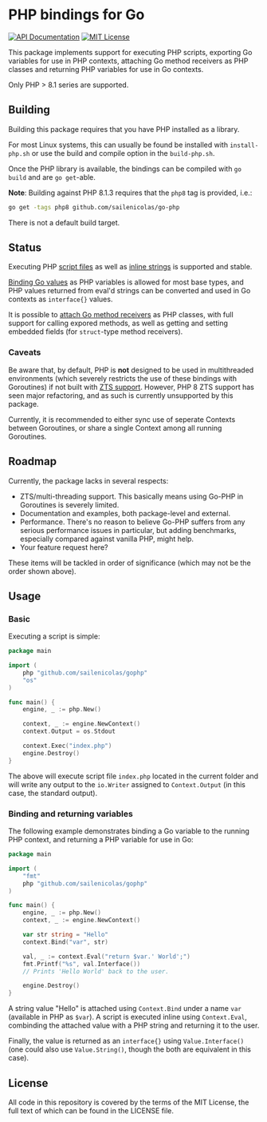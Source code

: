 # PHP bindings for Go

[![API Documentation][godoc-svg]][godoc-url] [![MIT License][license-svg]][license-url]

This package implements support for executing PHP scripts, exporting Go variables for use in PHP contexts, attaching Go method receivers as PHP classes and returning PHP variables for use in Go contexts.

Only PHP > 8.1 series are supported.

## Building

Building this package requires that you have PHP installed as a library. 

For most Linux systems, this can usually be found be installed with `install-php.sh` or use the build and compile option in the `build-php.sh`.

Once the PHP library is available, the bindings can be compiled with `go build` and are `go get`-able.

**Note**: Building against PHP 8.1.3 requires that the `php8` tag is provided, i.e.:

```bash
go get -tags php8 github.com/sailenicolas/go-php
```

There is not a default build target.

## Status

Executing PHP [script files][Context.Exec] as well as [inline strings][Context.Eval] is supported and stable.

[Binding Go values][NewValue] as PHP variables is allowed for most base types, and PHP values returned from eval'd strings can be converted and used in Go contexts as `interface{}` values.

It is possible to [attach Go method receivers][NewReceiver] as PHP classes, with full support for calling expored methods, as well as getting and setting embedded fields (for `struct`-type method receivers).

### Caveats

Be aware that, by default, PHP is **not** designed to be used in multithreaded environments (which severely restricts the use of these bindings with Goroutines) if not built with [ZTS support](https://secure.php.net/manual/en/pthreads.requirements.php). However, PHP 8 ZTS support has seen major refactoring, and as such is currently unsupported by this package.

Currently, it is recommended to either sync use of seperate Contexts between Goroutines, or share a single Context among all running Goroutines.

## Roadmap

Currently, the package lacks in several respects:

  * ZTS/multi-threading support. This basically means using Go-PHP in Goroutines is severely limited.
  * Documentation and examples, both package-level and external.
  * Performance. There's no reason to believe Go-PHP suffers from any serious performance issues in particular, but adding benchmarks, especially compared against vanilla PHP, might help.
  * Your feature request here?

These items will be tackled in order of significance (which may not be the order shown above).

## Usage

### Basic

Executing a script is simple:

```go
package main

import (
    php "github.com/sailenicolas/gophp"
    "os"
)

func main() {
    engine, _ := php.New()

    context, _ := engine.NewContext()
    context.Output = os.Stdout

    context.Exec("index.php")
    engine.Destroy()
}
```

The above will execute script file `index.php` located in the current folder and will write any output to the `io.Writer` assigned to `Context.Output` (in this case, the standard output).

### Binding and returning variables

The following example demonstrates binding a Go variable to the running PHP context, and returning a PHP variable for use in Go:

```go
package main

import (
    "fmt"
    php "github.com/sailenicolas/gophp"
)

func main() {
    engine, _ := php.New()
    context, _ := engine.NewContext()

    var str string = "Hello"
    context.Bind("var", str)

    val, _ := context.Eval("return $var.' World';")
    fmt.Printf("%s", val.Interface())
    // Prints 'Hello World' back to the user.

    engine.Destroy()
}
```

A string value "Hello" is attached using `Context.Bind` under a name `var` (available in PHP as `$var`). A script is executed inline using `Context.Eval`, combinding the attached value with a PHP string and returning it to the user.

Finally, the value is returned as an `interface{}` using `Value.Interface()` (one could also use `Value.String()`, though the both are equivalent in this case).

## License

All code in this repository is covered by the terms of the MIT License, the full text of which can be found in the LICENSE file.

[godoc-url]: https://godoc.org/github.com/deuill/go-php
[godoc-svg]: https://godoc.org/github.com/deuill/go-php?status.svg

[license-url]: https://github.com/deuill/go-php/blob/master/LICENSE
[license-svg]: https://img.shields.io/badge/license-MIT-blue.svg

[Context.Exec]: https://godoc.org/github.com/deuill/go-php/engine#Context.Exec
[Context.Eval]: https://godoc.org/github.com/deuill/go-php/engine#Context.Eval
[NewValue]:     https://godoc.org/github.com/deuill/go-php/engine#NewValue
[NewReceiver]:  https://godoc.org/github.com/deuill/go-php/engine#NewReceiver
